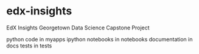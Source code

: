 # edx-insights
EdX Insights Georgetown Data Science Capstone Project

python code in myapps
ipython notebooks in notebooks
documentation in docs
tests in tests
